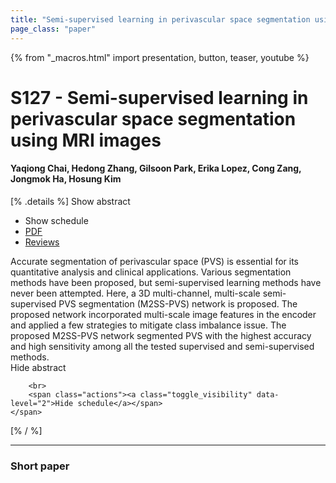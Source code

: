 ```yaml
---
title: "Semi-supervised learning in perivascular space segmentation using MRI images"
page_class: "paper"
---
```


{% from "_macros.html" import presentation, button, teaser, youtube %}

# S127 - Semi-supervised learning in perivascular space segmentation using MRI images

#### Yaqiong Chai, Hedong Zhang, Gilsoon Park, Erika Lopez, Cong Zang, Jongmok Ha, Hosung Kim

[% .details %]
<a class="toggle_visibility" data-selector=".abstract" data-level="3">Show abstract</a>
- <a class="toggle_visibility" data-selector=".schedule" data-level="3">Show schedule</a>
- <a href="https://openreview.net/pdf?id=e0QulGVGCS">PDF</a>
- <a href="https://openreview.net/forum?id=e0QulGVGCS">Reviews</a>

<p>
    <span class="abstract">
        Accurate segmentation of perivascular space (PVS) is essential for its quantitative analysis and clinical applications. Various segmentation methods have been proposed, but semi-supervised learning methods have never been attempted. Here, a 3D multi-channel, multi-scale semi-supervised PVS segmentation (M2SS-PVS) network is proposed. The proposed network incorporated multi-scale image features in the encoder and applied a few strategies to mitigate class imbalance issue. The proposed M2SS-PVS network segmented PVS with the highest accuracy and high sensitivity among all the tested supervised and semi-supervised methods.
        <br>
        <span class="actions"><a class="toggle_visibility" data-level="2">Hide abstract</a></span>
    </span>
</p>

<p>
    <span class="schedule">
        
        <br>
        <span class="actions"><a class="toggle_visibility" data-level="2">Hide schedule</a></span>
    </span>
</p>
[% / %]

---


### Short paper

